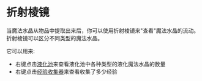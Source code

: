 # 折射棱镜

当魔法水晶从物品中提取出来后，你可以使用折射棱镜来"查看"魔法水晶的流动。  
折射棱镜可以区分不同类型的魔法水晶。

它可以用来:

- 右键点击[液化池](./Liquefaction)来查看液化池中各种类型的液化魔法水晶的数量
- 右键点击[经验收集器](./Experience-Collector)来查看收集了多少经验
